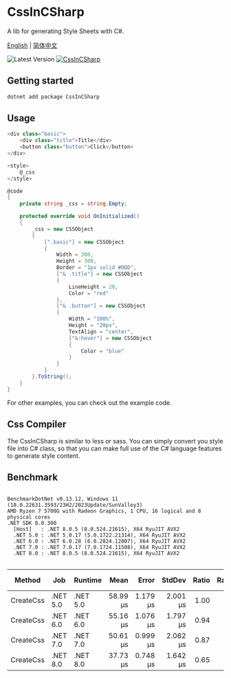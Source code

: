 # CssInCSharp

A lib for generating Style Sheets with C#.

[English](./docs/index.md) | [简体中文](./docs/index.zh-CN.md)

![Latest Version](https://img.shields.io/github/actions/workflow/status/ant-design-blazor/CssInCsharp/package.yml?style=flat-square)
[![CssInCSharp](https://img.shields.io/nuget/v/CssInCSharp.svg?color=red&style=flat-square)](https://www.nuget.org/packages/CssInCsharp)

## Getting started
```sh
dotnet add package CssInCSharp
```

## Usage
```csharp
<div class="basic">
    <div class="title">Title</div>
    <button class="button">Click</button>
</div>

<style>
    @_css
</style>

@code
{
    private string _css = string.Empty;

    protected override void OnInitialized()
    {
        _css = new CSSObject
        {
            [".basic"] = new CSSObject
            {
                Width = 300,
                Height = 300,
                Border = "1px solid #DDD",
                ["& .title"] = new CSSObject
                {
                    LineHeight = 20,
                    Color = "red"
                },
                ["& .button"] = new CSSObject
                {
                    Width = "100%",
                    Height = "20px",
                    TextAlign = "center",
                    ["&:hover"] = new CSSObject
                    {
                        Color = "blue"
                    }
                }
            }
        }.ToString();
    }
}
```

For other examples, you can check out the example code.

## Css Compiler
The CssInCSharp is similar to less or sass. You can simply convert you style file into C# class, so that you can make full use of the C# language features to generate style content.

## Benchmark
```

BenchmarkDotNet v0.13.12, Windows 11 (10.0.22631.3593/23H2/2023Update/SunValley3)
AMD Ryzen 7 5700G with Radeon Graphics, 1 CPU, 16 logical and 8 physical cores
.NET SDK 8.0.300
  [Host]   : .NET 8.0.5 (8.0.524.21615), X64 RyuJIT AVX2
  .NET 5.0 : .NET 5.0.17 (5.0.1722.21314), X64 RyuJIT AVX2
  .NET 6.0 : .NET 6.0.28 (6.0.2824.12007), X64 RyuJIT AVX2
  .NET 7.0 : .NET 7.0.17 (7.0.1724.11508), X64 RyuJIT AVX2
  .NET 8.0 : .NET 8.0.5 (8.0.524.21615), X64 RyuJIT AVX2


```
| Method    | Job      | Runtime  | Mean     | Error    | StdDev   | Ratio | RatioSD | Gen0    | Gen1   | Allocated | Alloc Ratio |
|---------- |--------- |--------- |---------:|---------:|---------:|------:|--------:|--------:|-------:|----------:|------------:|
| CreateCss | .NET 5.0 | .NET 5.0 | 58.99 μs | 1.179 μs | 2.001 μs |  1.00 |    0.00 | 18.4326 | 0.9766 | 150.64 KB |        1.00 |
| CreateCss | .NET 6.0 | .NET 6.0 | 55.16 μs | 1.076 μs | 1.797 μs |  0.94 |    0.04 | 17.6392 | 1.0376 | 144.36 KB |        0.96 |
| CreateCss | .NET 7.0 | .NET 7.0 | 50.61 μs | 0.999 μs | 2.062 μs |  0.87 |    0.05 | 17.6392 | 1.0376 | 144.42 KB |        0.96 |
| CreateCss | .NET 8.0 | .NET 8.0 | 37.73 μs | 0.748 μs | 1.642 μs |  0.65 |    0.03 | 17.6392 | 0.9155 |  144.3 KB |        0.96 |

